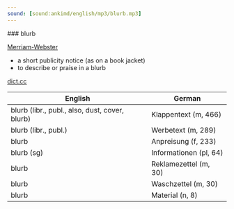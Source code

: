 ```yaml
---
sound: [sound:ankimd/english/mp3/blurb.mp3]
---
```


\### blurb

[Merriam-Webster](https://www.merriam-webster.com/dictionary/blurb)

- a short publicity notice (as on a book jacket)
- to describe or praise in a blurb

[dict.cc](https://www.dict.cc/blurb)

| English        | German       |
| -------------- | ------------ |
| blurb (libr., publ., also, dust, cover, blurb) | Klappentext (m, 466) |
| blurb (libr., publ.) | Werbetext (m, 289) |
| blurb | Anpreisung (f, 233) |
| blurb (sg) | Informationen (pl, 64) |
| blurb | Reklamezettel (m, 30) |
| blurb | Waschzettel (m, 30) |
| blurb | Material (n, 8) |
